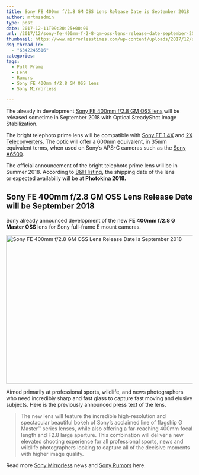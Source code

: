 ```yaml
---
title: Sony FE 400mm f/2.8 GM OSS Lens Release Date is September 2018
author: mrtmsadmin
type: post
date: 2017-12-11T09:20:25+00:00
url: /2017/12/sony-fe-400mm-f-2-8-gm-oss-lens-release-date-september-2018/
thumbnail: https://www.mirrorlesstimes.com/wp-content/uploads/2017/12/sony-fe-400mm-f-2-8-gm-oss-lens-release-date-scheduled-september-2018.jpg
dsq_thread_id:
  - "6342245516"
categories:
tags:
  - Full Frame
  - Lens
  - Rumors
  - Sony FE 400mm f/2.8 GM OSS lens
  - Sony Mirrorless

---
```

The already in development [Sony FE 400mm f/2.8 GM OSS lens][1] will be released sometime in September 2018 with Optical SteadyShot Image Stabilization.

The bright telephoto prime lens will be compatible with <a href="http://www.bhphotovideo.com/c/product/1222777-REG/sony_sel14tc_fe_1_4x_teleconverter.html/BI/20175/KBID/14249" target="_blank" rel="external nofollow noopener">Sony FE 1.4X</a> and <a href="http://www.bhphotovideo.com/c/product/1222778-REG/sony_sel20tc_fe_2x_teleconverter.html/BI/20175/KBID/14249" target="_blank" rel="external nofollow noopener">2X Teleconverters</a>. The optic will offer a 600mm equivalent, in 35mm equivalent terms, when used on Sony’s APS-C cameras such as the [Sony A6500][2].

The official announcement of the bright telephoto prime lens will be in Summer 2018. According to <span class="s1"><a href="https://www.bhphotovideo.com/c/product/1369634-REG/sony_fe_400mm_f_2_8_gm.html/BI/20175/KBID/14249">B&H listing</a>, the shipping date of the lens or</span> expected availabiliy will be at **Photokina 2018.**<!--more-->

## Sony FE 400mm f/2.8 GM OSS Lens Release Date will be September 2018

Sony already announced development of the new **FE 400mm f/2.8 G Master OSS** lens for Sony full-frame E mount cameras.

[<img class="aligncenter wp-image-1532 size-full" title="Sony FE 400mm f/2.8 GM OSS Lens Release Date is September 2018" src="https://i0.wp.com/www.mirrorlesstimes.com/wp-content/uploads/2017/12/sony-fe-400mm-f-2-8-gm-oss-lens-release-date-scheduled-september-2018.jpg?resize=600%2C400&#038;ssl=1" alt="Sony FE 400mm f/2.8 GM OSS Lens Release Date is September 2018" width="600" height="400" srcset="https://i0.wp.com/www.mirrorlesstimes.com/wp-content/uploads/2017/12/sony-fe-400mm-f-2-8-gm-oss-lens-release-date-scheduled-september-2018.jpg?w=900&ssl=1 900w, https://i0.wp.com/www.mirrorlesstimes.com/wp-content/uploads/2017/12/sony-fe-400mm-f-2-8-gm-oss-lens-release-date-scheduled-september-2018.jpg?resize=450%2C300&ssl=1 450w, https://i0.wp.com/www.mirrorlesstimes.com/wp-content/uploads/2017/12/sony-fe-400mm-f-2-8-gm-oss-lens-release-date-scheduled-september-2018.jpg?resize=768%2C512&ssl=1 768w" sizes="(max-width: 600px) 100vw, 600px" data-recalc-dims="1" />][3]

Aimed primarily at professional sports, wildlife, and news photographers who need incredibly sharp and fast glass to capture fast moving and elusive subjects. Here is the previously announced press text of the lens.

> The new lens will feature the incredible high-resolution and spectacular beautiful bokeh of Sony’s acclaimed line of flagship G Master™ series lenses, while also offering a far-reaching 400mm focal length and F2.8 large aperture. This combination will deliver a new elevated shooting experience for all professional sports, news and wildlife photographers looking to capture all of the decisive moments with higher image quality.

Read more <a href="https://www.mirrorlesstimes.com/tags/sony-mirrorless/" target="_blank" rel="noopener">Sony Mirrorless</a> news and <a href="https://www.dailycameranews.com/tag/sony-rumors/" target="_blank" rel="noopener">Sony Rumors</a> here.

 [1]: https://www.mirrorlesstimes.com/tags/sony-fe-400mm-f-2-8-gm-oss-lens/
 [2]: https://www.dailycameranews.com/2016/11/best-sony-a6500-lenses/
 [3]: https://i0.wp.com/www.mirrorlesstimes.com/wp-content/uploads/2017/12/sony-fe-400mm-f-2-8-gm-oss-lens-release-date-scheduled-september-2018.jpg?ssl=1